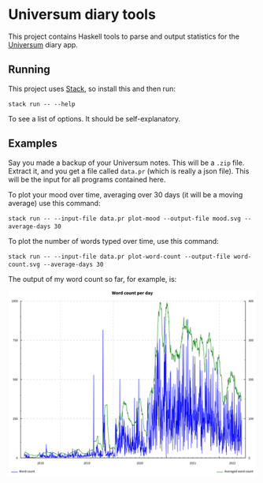 # Universum diary tools

This project contains Haskell tools to parse and output statistics for the [Universum](https://play.google.com/store/apps/details?id=ru.schustovd.diary&hl=de_CH&gl=CH) diary app.

## Running

This project uses [Stack](https://docs.haskellstack.org/en/stable/README/), so install this and then run:

```
stack run -- --help
```

To see a list of options. It should be self-explanatory.

## Examples

Say you made a backup of your Universum notes. This will be a `.zip` file. Extract it, and you get a file called `data.pr` (which is really a json file). This will be the input for all programs contained here.

To plot your mood over time, averaging over 30 days (it will be a moving average) use this command:

```
stack run -- --input-file data.pr plot-mood --output-file mood.svg --average-days 30
```

To plot the number of words typed over time, use this command:

```
stack run -- --input-file data.pr plot-word-count --output-file word-count.svg --average-days 30
```

The output of my word count so far, for example, is:

![Word count graph](./images/word-count.svg)

